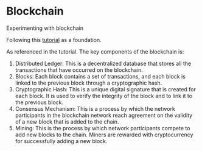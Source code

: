 # Blockchain
Experimenting with blockchain 

Following this [tutorial](https://medium.com/pythoneers/building-a-blockchain-from-scratch-with-python-489e7116142e) as a foundation. 

As referenced in the tutorial. The key components of the blockchain is: 

1. Distributed Ledger: This is a decentralized database that stores all the transactions that have occurred on the blockchain.
2. Blocks: Each block contains a set of transactions, and each block is linked to the previous block through a cryptographic hash.
3. Cryptographic Hash: This is a unique digital signature that is created for each block. It is used to verify the integrity of the block and to link it to the previous block.
4. Consensus Mechanism: This is a process by which the network participants in the blockchain network reach agreement on the validity of a new block that is added to the chain.
5. Mining: This is the process by which network participants compete to add new blocks to the chain. Miners are rewarded with cryptocurrency for successfully adding a new block.
